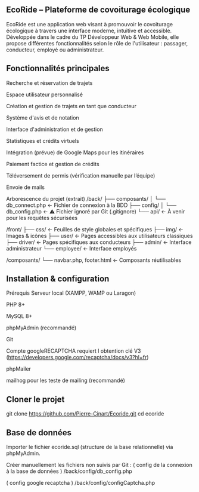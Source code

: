 ## EcoRide – Plateforme de covoiturage écologique
EcoRide est une application web visant à promouvoir le covoiturage écologique à travers une interface moderne, intuitive et accessible.
Développée dans le cadre du TP Développeur Web & Web Mobile, elle propose différentes fonctionnalités selon le rôle de l'utilisateur : passager, conducteur, employé ou administrateur.

## Fonctionnalités principales
Recherche et réservation de trajets

Espace utilisateur personnalisé

Création et gestion de trajets en tant que conducteur

Système d'avis et de notation

Interface d'administration et de gestion

Statistiques et crédits virtuels

Intégration (prévue) de Google Maps pour les itinéraires

Paiement factice et gestion de crédits

Téléversement de permis (vérification manuelle par l’équipe)

Envoie de mails 

Arborescence du projet (extrait)
/back/
├── composants/
│ └── db_connect.php ← Fichier de connexion à la BDD
├── config/
│ └── db_config.php ← ⚠️ Fichier ignoré par Git (.gitignore)
└── api/ ← À venir pour les requêtes sécurisées

/front/
├── css/ ← Feuilles de style globales et spécifiques
├── img/ ← Images & icônes
├── user/ ← Pages accessibles aux utilisateurs classiques
├── driver/ ← Pages spécifiques aux conducteurs
├── admin/ ← Interface administrateur
└── employee/ ← Interface employés

/composants/
└── navbar.php, footer.html ← Composants réutilisables

## Installation & configuration
Prérequis
Serveur local (XAMPP, WAMP ou Laragon)

PHP 8+

MySQL 8+

phpMyAdmin (recommandé)

Git

Compte googleRECAPTCHA requiert l obtention clé V3 (https://developers.google.com/recaptcha/docs/v3?hl=fr)

phpMailer 

mailhog pour les teste de mailing (recommandé)

## Cloner le projet
git clone https://github.com/Pierre-Cinart/Ecoride.git
cd ecoride

## Base de données
Importer le fichier ecoride.sql (structure de la base relationnelle) via phpMyAdmin.

Créer manuellement les fichiers  non suivis par Git :
( config de la connexion à la base de données )
/back/config/db_config.php

<?php 
$DB_HOST = "votre addresse de site"; 
$DB_NAME = "nom de votre base de données"; 
$DB_USER = "nom d utilisateur"; 
$DB_PASS = "votre mot de passe"; ?>

( config google recaptcha )
/back/config/configCaptcha.php
<?php
// Fichier config pour clé google captcha
$RECAPTCHA_PUBLIC_KEY = 'votre clé publique';
$RECAPTCHA_PRIVATE_KEY ='votre clé privée';

Ignorer ces fichiers dans Git
Vérifier que les chemin soeint bien présents dans le fichier .gitignore :

/back/config/db_config.php

## Injecter des comptes de test (Admin, Employé, Utilisateur, Conducteurs)
Pour tester facilement votre site avec plusieurs types d’utilisateurs (admin, employé, utilisateur simple, conducteur avec permis validé ou en attente), suivez les étapes suivantes :

🔐 1. Désactiver temporairement la protection .htaccess
Si vous avez placé un fichier .htaccess dans le dossier /database/, commentez temporairement son contenu (ajoutez # en début de ligne) afin de pouvoir exécuter le script PHP.

⚙️ 2. Modifier les comptes à injecter (facultatif)
Le fichier /database/CreateUsers.php injecte automatiquement plusieurs comptes de démonstration (admin, employé, utilisateurs, conducteurs…).

Si vous souhaitez changer les pseudos, emails ou mots de passe, vous pouvez modifier directement les blocs de création dans le fichier CreateUsers.php.

🚀 3. Exécuter le script
Accédez à l’URL suivante dans votre navigateur (depuis localhost ou votre hébergement) :

arduino
Copier
Modifier
http://VotreSite/database/CreateUsers.php
Vous verrez un message de confirmation si les données ont bien été injectées.

👤 Comptes créés automatiquement
1 administrateur

1 employé

1 utilisateur simple

1 conducteur avec permis validé

1 conducteur avec permis en attente

⚠️ Le fichier test.jpg doit être présent dans le dossier suivant pour simuler un permis :

/back/uploads/test/test.jpg

Une fois terminé, remettez en place la protection .htaccess du dossier /database/ pour empêcher toute réexécution ou accès non autorisé.

Les mots de passe sont automatiquement hachés avec password_hash() avant d'être enregistrés.

Envoi d’e-mails avec PHPMailer et MailHog
Le projet utilise PHPMailer pour gérer l’envoi des e-mails (confirmation d’inscription, renouvellement de lien de vérification...).

Mode local avec MailHog
Pour tester l’envoi de mails en local :

Télécharge et lance MailHog :
https://github.com/mailhog/MailHog/releases
Lance l’exécutable MailHog.exe. L’interface de réception des e-mails est accessible via :
http://localhost:8025

Configuration du mode local :
Dans le fichier /back/config/db_config.php, assurez-vous que la variable suivante est bien définie :

$onLine = false; // indique qu'on est en local
$webAddress = 'http://localhost/nom du site';
PHPMailer enverra alors les e-mails vers MailHog via localhost:1025.

Mode production (en ligne)
Pour passer en ligne, mettez simplement :


$onLine = true;
$webAddress = 'https://votre-domaine.fr';
Dans ce mode, configurez également les paramètres SMTP réels dans le fichier sendMail.php, section else.

Le lien d’activation ou de réinitialisation sera automatiquement généré avec $webAddress comme base, ce qui garantit un fonctionnement correct en local comme en production.


## À venir
Authentification sécurisée via tokens (JWT-like)

Intégration de Google Maps (affichage et calculs d’itinéraires)

Envoi d’e-mails via PHPMailer

Stockage des statistiques avec MongoDB

Mise en place de tests fonctionnels

## Développeur
Projet réalisé par Pierre Cinart dans le cadre de la formation TP Développeur Web & Web Mobile.
Pour toute suggestion ou retour, vous pouvez me contacter via la messagerie du projet.

## Mention importante
Ce site est une maquette pédagogique.
Les systèmes de paiement sont fictifs, et aucune transaction réelle n’est effectuée.

## Licence
Projet libre à usage éducatif.
Toute réutilisation doit mentionner l’auteur.

